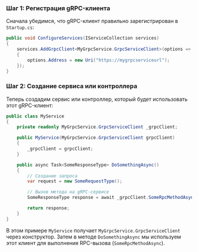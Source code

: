 ### Шаг 1: Регистрация gRPC-клиента

Сначала убедимся, что gRPC-клиент правильно зарегистрирован в `Startup.cs`:

```csharp
public void ConfigureServices(IServiceCollection services)
{
    services.AddGrpcClient<MyGrpcService.GrpcServiceClient>(options =>
    {
        options.Address = new Uri("https://mygrpcserviceurl");
    });
}
```
### Шаг 2: Создание сервиса или контроллера

Теперь создадим сервис или контроллер, который будет использовать этот gRPC-клиент:

```csharp
public class MyService
{
    private readonly MyGrpcService.GrpcServiceClient _grpcClient;

    public MyService(MyGrpcService.GrpcServiceClient grpcClient)
    {
        _grpcClient = grpcClient;
    }

    public async Task<SomeResponseType> DoSomethingAsync()
    {
        // Создание запроса
        var request = new SomeRequestType();

        // Вызов метода на gRPC-сервисе
        SomeResponseType response = await _grpcClient.SomeRpcMethodAsync(request);

        return response;
    }
}
```

В этом примере `MyService` получает `MyGrpcService.GrpcServiceClient` через конструктор. Затем в методе `DoSomethingAsync` мы используем этот клиент для выполнения RPC-вызова (`SomeRpcMethodAsync`).